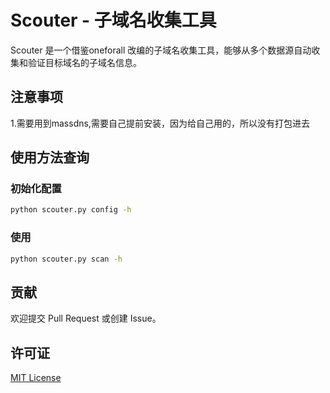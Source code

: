 # Scouter - 子域名收集工具

Scouter 是一个借鉴oneforall 改编的子域名收集工具，能够从多个数据源自动收集和验证目标域名的子域名信息。

## 注意事项

1.需要用到massdns,需要自己提前安装，因为给自己用的，所以没有打包进去

## 使用方法查询
### 初始化配置
```bash
python scouter.py config -h
```

### 使用
```bash
python scouter.py scan -h
```

## 贡献

欢迎提交 Pull Request 或创建 Issue。

## 许可证

[MIT License](LICENSE)
